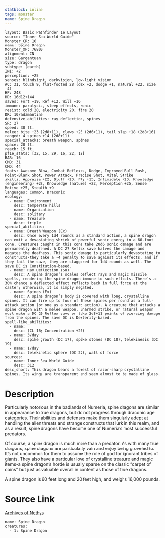 ```yaml
---
statblock: inline
tags: monster
name: Spine Dragon
---
```

```statblock
layout: Basic Pathfinder 1e Layout
source: "Inner Sea World Guide"
Monster_CR: 16
name: Spine Dragon
Monster_XP: 76800
alignment: CN
size: Gargantuan
type: dragon
subtype: (earth)
INI: +2
perception: +25
senses: blindsight, darkvision, low-light vision
AC: 31, touch 9, flat-footed 28 (dex +2, dodge +1, natural +22, size -4)
HP: 248
HD: 16d12+144
saves: Fort +19, Ref +12, Will +16
immune: paralysis, sleep effects, sonic
resist: cold 20, electricity 20, fire 20
DR: 10/adamantine
defensive_abilities: ray deflection, spines
SR: 27
speed: 30 ft.
melee: bite +23 (2d8+11), claws +23 (2d6+11), tail slap +18 (2d8+16)
ranged: 4 spines +14 (2d8+11)
special_attacks: breath weapon, spines
space: 20 ft.
reach: 15 ft.
pf1e_stats: [32, 15, 29, 16, 22, 19]
BAB: 16
CMB: 31
CMD: 44
feats: Awesome Blow, Combat Reflexes, Dodge, Improved Bull Rush, Point-Blank Shot, Power Attack, Precise Shot, Vital Strike
skills: Appraise +22, Bluff +23, Fly +15, Intimidate +23, Knowledge (engineering) +22, Knowledge (nature) +22, Perception +25, Sense Motive +25, Stealth +9
languages: Common, Draconic
ecology:
  - name: Environment
    desc: temperate hills
  - name: Organisation
    desc: solitary
  - name: Treasure
    desc: triple
special_abilities:
  - name: Breath Weapon (Ex)
    desc: Once every 1d4 rounds as a standard action, a spine dragon can emit a devastating shriek of powerful sonic energy in a 60-foot cone. Creatures caught in this cone take 20d6 sonic damage and are permanently deafened. A DC 27 Reflex save halves the damage and negates the deafness. This sonic damage is particularly devastating to constructs-they take a -4 penalty to save against its effects, and if they fail the save, they are staggered for 1d4 rounds as well. The save DC is Constitution-based.
  - name: Ray Deflection (Su)
    desc: A spine dragon’s scales deflect rays and magic missile spells, rendering the spine dragon immune to such effects. There’s a 30% chance a deflected effect reflects back in full force at the caster; otherwise, it is simply negated.
  - name: Spines (Ex)
    desc: A spine dragon’s body is covered with long, crystalline spines. It can fire up to four of these spines per round as a full-attack action (or one as a standard action). A creature that attacks a spine dragon with a melee weapon, unarmed strike, or natural weapon must make a DC 20 Reflex save or take 2d8+11 points of piercing damage from the spines. The save DC is Dexterity-based.
spell-like_abilities:
  - name:
    desc: (CL 16; Concentration +20)
  - name: 3/day
    desc: spike growth (DC 17), spike stones (DC 18), telekinesis (DC 19)
  - name: 1/day
    desc: telekinetic sphere (DC 22), wall of force
sources:
  - name: Inner Sea World Guide
    desc: 312
desc_short: This dragon bears a forest of razor-sharp crystalline spines. Its wings are transparent and seem almost to be made of glass.
```
# Description
Particularly notorious in the badlands of Numeria, spine dragons are similar in appearance to true dragons, but do not progress through draconic age categories. Their abilities and defenses make them singularly adept at handling the alien threats and strange constructs that lurk in this realm, and as a result, spine dragons have become one of Numeria’s most successful predators.

Of course, a spine dragon is much more than a predator. As with many true dragons, spine dragons are particularly vain and enjoy being groveled to. It’s not uncommon for them to assume the role of god for ignorant tribes of giants. They also have a particular love of crystalline treasure and magic items-a spine dragon’s horde is usually sparse on the classic “carpet of coins” but just as valuable overall in content as those of true dragons.

A spine dragon is 60 feet long and 20 feet high, and weighs 16,000 pounds.
# Source Link
[Archives of Nethys](https://aonprd.com/MonsterDisplay.aspx?ItemName=Spine%20Dragon)
```encounter-table
name: Spine Dragon
creatures:
  - 1: Spine Dragon
```
